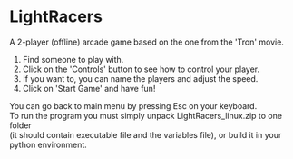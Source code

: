 # LightRacers
A 2-player (offline) arcade game based on the one from the 'Tron' movie.

1. Find someone to play with.
2. Click on the 'Controls' button to see how to control your player.
3. If you want to, you can name the players and adjust the speed.
4. Click on 'Start Game' and have fun!

You can go back to main menu by pressing Esc on your keyboard.  
To run the program you must simply unpack LightRacers_linux.zip to one folder  
(it should contain executable file and the variables file),
or build it in your python environment.
